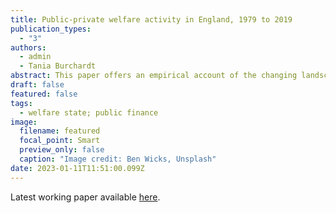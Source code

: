 ```yaml
---
title: Public-private welfare activity in England, 1979 to 2019
publication_types:
  - "3"
authors:
  - admin
  - Tania Burchardt
abstract: This paper offers an empirical account of the changing landscape of private and public welfare activity in England over the forty years prior to the Covid-19 pandemic. It forms a part of the Social Policies and Distributional Outcomes in a Changing Britain research programme and it builds on a methodology devised by John Hills in 1997 and subsequently taken forward by him and successive CASE researchers. The variation in governmental ideologies, aims and policies with regards to the welfare state, and the balance between public and private actors within it, has been significant over the last four decades. But we argue that against a background of strong overall increases in demand for welfare of all kinds, policy changes have in practice produced a consistent direction of travel: away from a 'pure public' collective model of financing, providing and decision-making, towards individualised responsibility and private provision.
draft: false
featured: false
tags:
  - welfare state; public finance
image:
  filename: featured
  focal_point: Smart
  preview_only: false
  caption: "Image credit: Ben Wicks, Unsplash"
date: 2023-01-11T11:51:00.099Z
---
```

Latest working paper available [here](https://sticerd.lse.ac.uk/CASE/_NEW/PUBLICATIONS/abstract/?index=9820).
